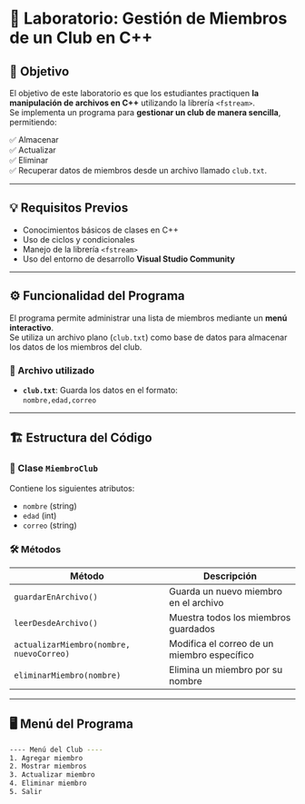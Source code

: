 # 🧪 Laboratorio: Gestión de Miembros de un Club en C++

## 🎯 Objetivo

El objetivo de este laboratorio es que los estudiantes practiquen **la manipulación de archivos en C++** utilizando la librería `<fstream>`.  
Se implementa un programa para **gestionar un club de manera sencilla**, permitiendo:

✅ Almacenar  
✅ Actualizar  
✅ Eliminar  
✅ Recuperar datos de miembros desde un archivo llamado `club.txt`.

---

## 💡 Requisitos Previos

- Conocimientos básicos de clases en C++
- Uso de ciclos y condicionales
- Manejo de la librería `<fstream>`
- Uso del entorno de desarrollo **Visual Studio Community**

---

## ⚙️ Funcionalidad del Programa

El programa permite administrar una lista de miembros mediante un **menú interactivo**.  
Se utiliza un archivo plano (`club.txt`) como base de datos para almacenar los datos de los miembros del club.

### 📂 Archivo utilizado
- **`club.txt`**: Guarda los datos en el formato:  
  `nombre,edad,correo`

---

## 🏗️ Estructura del Código

### 🔧 Clase `MiembroClub`

Contiene los siguientes atributos:

- `nombre` (string)  
- `edad` (int)  
- `correo` (string)

### 🛠️ Métodos

| Método | Descripción |
|--------|-------------|
| `guardarEnArchivo()` | Guarda un nuevo miembro en el archivo |
| `leerDesdeArchivo()` | Muestra todos los miembros guardados |
| `actualizarMiembro(nombre, nuevoCorreo)` | Modifica el correo de un miembro específico |
| `eliminarMiembro(nombre)` | Elimina un miembro por su nombre |

---

## 🖥️ Menú del Programa

```bash
---- Menú del Club ----
1. Agregar miembro
2. Mostrar miembros
3. Actualizar miembro
4. Eliminar miembro
5. Salir
